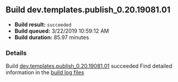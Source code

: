 ## Build dev.templates.publish_0.20.19081.01
- **Build result:** `succeeded`
- **Build queued:** 3/22/2019 10:59:12 AM
- **Build duration:** 85.97 minutes
### Details
Build [dev.templates.publish_0.20.19081.01](https://winappstudio.visualstudio.com/web/build.aspx?pcguid=a4ef43be-68ce-4195-a619-079b4d9834c2&builduri=vstfs%3a%2f%2f%2fBuild%2fBuild%2f27335) succeeded
Find detailed information in the [build log files](https://uwpctdiags.blob.core.windows.net/buildlogs/dev.templates.publish_0.20.19081.01_logs.zip)

